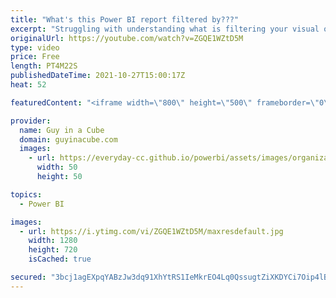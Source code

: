 ```yaml
---
title: "What's this Power BI report filtered by???"
excerpt: "Struggling with understanding what is filtering your visual or Power BI report? Patrick walks you through how you can tell what is going on.  SQLBI Filter Context: https://www.sqlbi.com/articles/displaying-filter-context-in-power-bi-tooltips/  📢 Become a member: https://guyinacu.be/membership \r \r *******************"
originalUrl: https://youtube.com/watch?v=ZGQE1WZtD5M
type: video
price: Free
length: PT4M22S
publishedDateTime: 2021-10-27T15:00:17Z
heat: 52

featuredContent: "<iframe width=\"800\" height=\"500\" frameborder=\"0\" src=\"https://www.youtube.com/embed/ZGQE1WZtD5M\" allow=\"accelerometer; autoplay; encrypted-media; gyroscope; picture-in-picture\" allowfullscreen></iframe>"

provider:
  name: Guy in a Cube
  domain: guyinacube.com
  images:
    - url: https://everyday-cc.github.io/powerbi/assets/images/organizations/guyinacube.com-50x50.jpg
      width: 50
      height: 50

topics:
  - Power BI

images:
  - url: https://i.ytimg.com/vi/ZGQE1WZtD5M/maxresdefault.jpg
    width: 1280
    height: 720
    isCached: true

secured: "3bcj1agEXpqYABzJw3dq91XhYtRS1IeMkrEO4Lq0QssugtZiXKDYCi7Oip4lB7H2+OZAc2KXeOiwc1NIe/uAtyM15pWPGJ0mNXFhoF3Yrbfsvd7W5LubI8GRt1gty67DO3fUzyPplErW7S52DhqLsZDmr5+EKtifw39TEczV043kd8JllaSlSzxQqeZZCQqda8CQjPhwQ7KPWBXIW1dxx/sX/khZGhDd8KLc2FzTKDgnVP7xvqhX2vss36aHyzc8HKt+oKmPrK93vPJLeMxbNAqfsrEd5ejvMHQ4JNCwp79BX9dc4i92TOxvZPthjJwc+v7OAYmTA18JSxxvbBWE5Yuv7AOtSQrPeBHP5aQIVhMuieFbiJRDlgds2ZBuJ86CR4gja1IImq9NwwVAy5VIQQjOM0ZH4cXgeqmdTcQAoZw=;NQZQC1LG8vG/3Do9ZxnFoQ=="
---
```


